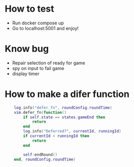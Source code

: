 # How to test
- Run docker compose up
- Go to localhost:5001 and enjoy!

# Know bug
- Repair selection of ready for game
- spy on input to fail game
- display timer


# How to make a difer function
```lua
    log.info("defer_fn", roundConfig.roundTime)
    vim.defer_fn(function()
        if self.state == states.gameEnd then
            return
        end
        log.info("Deferred?", currentId, runningId)
        if currentId < runningId then
            return
        end

        self:endRound()
    end, roundConfig.roundTime)
```
